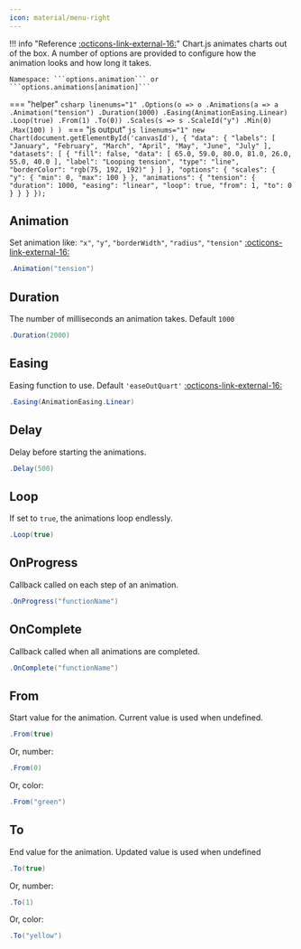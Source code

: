 ```yaml
---
icon: material/menu-right
---
```


!!! info "Reference [:octicons-link-external-16:](https://www.chartjs.org/docs/latest/configuration/animations.html)"
	Chart.js animates charts out of the box. A number of options are provided to configure how the animation looks and how long it takes.
	
	Namespace: ```options.animation``` or ```options.animations[animation]```

<script src="https://cdn.jsdelivr.net/npm/chart.js"></script>
<canvas id="canvasId"></canvas>
<script>
    new Chart(document.getElementById('canvasId'),
            {
  "data": {
    "labels": [
      "January",
      "February",
      "March",
      "April",
      "May",
      "June",
      "July"
    ],
    "datasets": [
      {
        "fill": false,
        "data": [
          65.0,
          59.0,
          80.0,
          81.0,
          26.0,
          55.0,
          40.0
        ],
        "label": "Looping tension",
        "type": "line",
        "borderColor": "rgb(75, 192, 192)"
      }
    ]
  },
  "options": {
    "scales": {
      "y": {
        "min": 0,
        "max": 100
      }
    },
    "animations": {
      "tension": {
        "duration": 1000,
        "easing": "linear",
        "loop": true,
        "from": 1,
        "to": 0
      }
    }
  }
}
    );
</script>	

=== "helper"
	```csharp linenums="1"
	.Options(o => o
		.Animations(a => a
			.Animation("tension")
			.Duration(1000)
			.Easing(AnimationEasing.Linear)
			.Loop(true)
			.From(1)
			.To(0))
		.Scales(s => s
			.ScaleId("y")
			.Min(0)
			.Max(100)
		)
	)
	```
=== "js output"
	```js linenums="1"
	new Chart(document.getElementById('canvasId'),
    {
	  "data": {
		"labels": [
		  "January",
		  "February",
		  "March",
		  "April",
		  "May",
		  "June",
		  "July"
		],
		"datasets": [
		  {
			"fill": false,
			"data": [
			  65.0,
			  59.0,
			  80.0,
			  81.0,
			  26.0,
			  55.0,
			  40.0
			],
			"label": "Looping tension",
			"type": "line",
			"borderColor": "rgb(75, 192, 192)"
		  }
		]
	  },
	  "options": {
		"scales": {
		  "y": {
			"min": 0,
			"max": 100
		  }
		},
		"animations": {
		  "tension": {
			"duration": 1000,
			"easing": "linear",
			"loop": true,
			"from": 1,
			"to": 0
		  }
		}
	  }
	});
	```

## Animation
Set animation like: ```"x"```, ```"y"```, ```"borderWidth"```, ```"radius"```, ```"tension"```
[:octicons-link-external-16:](https://www.chartjs.org/docs/latest/configuration/animations.html#default-animations)
```csharp
.Animation("tension")
```

## Duration
The number of milliseconds an animation takes. Default ```1000```
```csharp
.Duration(2000)
```

## Easing
Easing function to use. Default ```'easeOutQuart'```
[:octicons-link-external-16:](https://www.chartjs.org/docs/latest/configuration/animations.html#easing)
```csharp
.Easing(AnimationEasing.Linear)
```

## Delay
Delay before starting the animations.
```csharp
.Delay(500)
```

## Loop
If set to ```true```, the animations loop endlessly.
```csharp
.Loop(true)
```

## OnProgress
Callback called on each step of an animation.
```csharp
.OnProgress("functionName")
```

## OnComplete
Callback called when all animations are completed.
```csharp
.OnComplete("functionName")
```

## From
Start value for the animation. Current value is used when undefined.
```csharp
.From(true)
```
Or, number:
```csharp
.From(0)
```
Or, color:
```csharp
.From("green")
```

## To
End value for the animation. Updated value is used when undefined
```csharp
.To(true)
```
Or, number:
```csharp
.To(1)
```
Or, color:
```csharp
.To("yellow")
```

